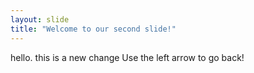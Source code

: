 ```yaml
---
layout: slide
title: "Welcome to our second slide!"
---
```

hello. this is a new change
Use the left arrow to go back!

